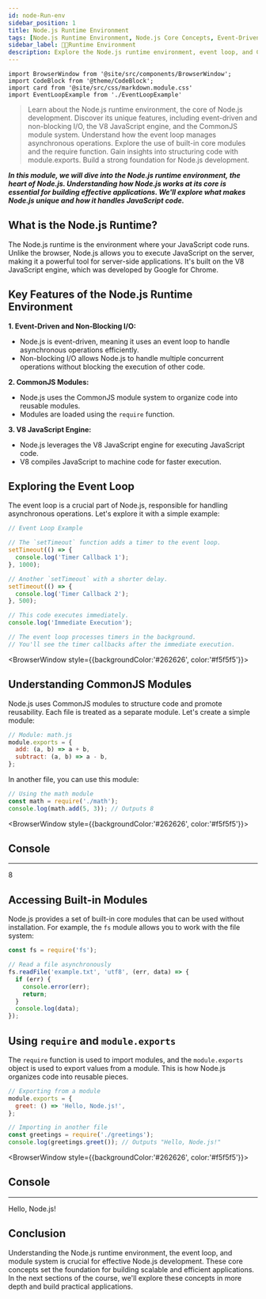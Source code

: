 ```yaml
---
id: node-Run-env
sidebar_position: 1
title: Node.js Runtime Environment
tags: [Node.js Runtime Environment, Node.js Core Concepts, Event-Driven Development, Non-Blocking I/O, V8 JavaScript Engine, CommonJS Modules, Understanding the Event Loop, Asynchronous JavaScript, Built-in Core Modules, require Function, Exporting with module.exports, Node.js Development Fundamentals, Node.js Learning Resources, Node.js for Beginners, Node.js Tutorial]
sidebar_label: 🧑‍💻Runtime Environment
description: Explore the Node.js runtime environment, event loop, and CommonJS modules in this foundational module.
---
```



```mdx-code-block
import BrowserWindow from '@site/src/components/BrowserWindow';
import CodeBlock from '@theme/CodeBlock';
import card from '@site/src/css/markdown.module.css'
import EventLoopExample from './EventLoopExample'
```

> Learn about the Node.js runtime environment, the core of Node.js development. Discover its unique features, including event-driven and non-blocking I/O, the V8 JavaScript engine, and the CommonJS module system. Understand how the event loop manages asynchronous operations. Explore the use of built-in core modules and the require function. Gain insights into structuring code with module.exports. Build a strong foundation for Node.js development.

***In this module, we will dive into the Node.js runtime environment, the heart of Node.js. Understanding how Node.js works at its core is essential for building effective applications. We'll explore what makes Node.js unique and how it handles JavaScript code.***

## What is the Node.js Runtime?

The Node.js runtime is the environment where your JavaScript code runs. Unlike the browser, Node.js allows you to execute JavaScript on the server, making it a powerful tool for server-side applications. It's built on the V8 JavaScript engine, which was developed by Google for Chrome.

## Key Features of the Node.js Runtime Environment

**1. Event-Driven and Non-Blocking I/O:**
   - Node.js is event-driven, meaning it uses an event loop to handle asynchronous operations efficiently.
   - Non-blocking I/O allows Node.js to handle multiple concurrent operations without blocking the execution of other code.

**2. CommonJS Modules:**
   - Node.js uses the CommonJS module system to organize code into reusable modules.
   - Modules are loaded using the `require` function.

**3. V8 JavaScript Engine:**
   - Node.js leverages the V8 JavaScript engine for executing JavaScript code.
   - V8 compiles JavaScript to machine code for faster execution.

## Exploring the Event Loop

The event loop is a crucial part of Node.js, responsible for handling asynchronous operations. Let's explore it with a simple example:

```js title="EventLoopExample.js"
// Event Loop Example

// The `setTimeout` function adds a timer to the event loop.
setTimeout(() => {
  console.log('Timer Callback 1');
}, 1000);

// Another `setTimeout` with a shorter delay.
setTimeout(() => {
  console.log('Timer Callback 2');
}, 500);

// This code executes immediately.
console.log('Immediate Execution');

// The event loop processes timers in the background.
// You'll see the timer callbacks after the immediate execution.
```

<BrowserWindow style={{backgroundColor:'#262626', color:'#f5f5f5'}}>
  <EventLoopExample />
</BrowserWindow>

## Understanding CommonJS Modules

Node.js uses CommonJS modules to structure code and promote reusability. Each file is treated as a separate module. Let's create a simple module:

```js title="math.js"
// Module: math.js
module.exports = {
  add: (a, b) => a + b,
  subtract: (a, b) => a - b,
};
```

In another file, you can use this module:

```js title="index.js"
// Using the math module
const math = require('./math');
console.log(math.add(5, 3)); // Outputs 8
```

<BrowserWindow style={{backgroundColor:'#262626', color:'#f5f5f5'}}>
  <h2 style={{color:'yellow'}}>Console</h2>
  <hr style={{backgroundColor:'yellow'}} />
  <p>8</p>
</BrowserWindow>

## Accessing Built-in Modules

Node.js provides a set of built-in core modules that can be used without installation. For example, the `fs` module allows you to work with the file system:

```js
const fs = require('fs');

// Read a file asynchronously
fs.readFile('example.txt', 'utf8', (err, data) => {
  if (err) {
    console.error(err);
    return;
  }
  console.log(data);
});
```

## Using `require` and `module.exports`

The `require` function is used to import modules, and the `module.exports` object is used to export values from a module. This is how Node.js organizes code into reusable pieces.

```js
// Exporting from a module
module.exports = {
  greet: () => 'Hello, Node.js!',
};

// Importing in another file
const greetings = require('./greetings');
console.log(greetings.greet()); // Outputs "Hello, Node.js!"
```

<BrowserWindow style={{backgroundColor:'#262626', color:'#f5f5f5'}}>
  <h2 style={{color:'yellow'}}>Console</h2>
  <hr style={{backgroundColor:'yellow'}} />
  <p>Hello, Node.js!</p>
</BrowserWindow>

<!-- ### Live Coding

<details>
  <summary>Start Now</summary>

  ```jsx live
  
  ```

</details> -->

## Conclusion

Understanding the Node.js runtime environment, the event loop, and module system is crucial for effective Node.js development. These core concepts set the foundation for building scalable and efficient applications. In the next sections of the course, we'll explore these concepts in more depth and build practical applications.
